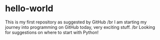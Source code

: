 # hello-world
This is my first repository as suggested by GitHub /br
I am starting my journey into programming on GitHub today, very exciting stuff. /br
Looking for suggestions on where to start with Python!
